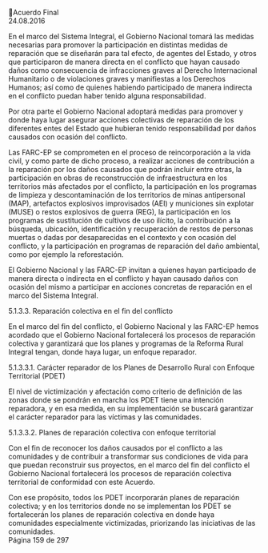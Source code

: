 Acuerdo Final  
24.08.2016  

En el marco del Sistema Integral, el Gobierno Nacional tomará las medidas necesarias para promover la 
participación en distintas medidas de reparación que se diseñarán para tal efecto, de agentes del Estado, 
y otros que participaron de manera directa en el  conflicto que hayan causado daños como consecuencia 
de infracciones graves al Derecho Internacional Humanitario o de violaciones graves y manifiestas a los 
Derechos Humanos; así como de quienes habiendo participado de manera indirecta en el conflicto puedan 
haber tenido alguna responsabilidad.  
 
Por  otra  parte  el  Gobierno  Nacional  adoptará  medidas  para  promover  y  donde  haya  lugar  asegurar 
acciones colectivas de reparación de los diferentes entes del Estado que hubieran tenido responsabilidad 
por daños causados con ocasión del conflicto. 
 
Las  FARC-EP  se  comprometen  en  el  proceso  de  reincorporación  a  la  vida  civil,  y  como  parte  de  dicho 
proceso, a realizar acciones de contribución a la reparación por los daños causados que podrán incluir 
entre otras, la participación en obras de reconstrucción de infraestructura en los territorios más afectados 
por el conflicto, la participación en los programas de limpieza y descontaminación de los territorios de 
minas antipersonal (MAP), artefactos explosivos improvisados (AEI) y municiones sin explotar (MUSE) o 
restos  explosivos  de  guerra  (REG),  la  participación  en  los  programas  de  sustitución  de  cultivos  de  uso 
ilícito,  la  contribución  a  la  búsqueda,  ubicación,  identificación  y  recuperación  de  restos  de  personas 
muertas  o  dadas  por  desaparecidas  en  el  contexto  y  con  ocasión  del  conflicto,  y  la  participación  en 
programas de reparación del daño ambiental, como por ejemplo la reforestación.   
 
El Gobierno Nacional y las FARC-EP invitan a quienes hayan participado de manera directa o indirecta en 
el conflicto y hayan causado daños con ocasión del mismo a participar en acciones concretas de reparación 
en el marco del Sistema Integral.  
 
5.1.3.3.
Reparación colectiva en el fin del conflicto 
 
En el marco del fin del conflicto, el Gobierno Nacional y las FARC-EP hemos acordado que el Gobierno 
Nacional fortalecerá los procesos de reparación colectiva y garantizará que los planes y programas de la 
Reforma Rural Integral tengan, donde haya lugar, un enfoque reparador. 
 
5.1.3.3.1. Carácter reparador de los Planes de Desarrollo Rural con Enfoque Territorial (PDET) 
 
El nivel de victimización y afectación como criterio de definición de las zonas donde se pondrán en marcha 
los PDET tiene una intención reparadora, y en esa medida, en su implementación se buscará garantizar el 
carácter reparador para las víctimas y las comunidades. 
 
5.1.3.3.2.  Planes de reparación colectiva con enfoque territorial  
 
Con el fin de reconocer los daños causados por el conflicto a las comunidades y de contribuir a transformar 
sus condiciones de vida para que puedan reconstruir sus proyectos, en el marco del fin del conflicto el 
Gobierno Nacional fortalecerá los procesos de reparación colectiva territorial de conformidad con este 
Acuerdo.   
 
Con ese propósito, todos los PDET incorporarán planes de reparación colectiva; y en los territorios donde 
no  se  implementan  los  PDET  se  fortalecerán  los  planes  de  reparación  colectiva  en  donde  haya 
comunidades especialmente victimizadas, priorizando las iniciativas de las comunidades.   
Página 159 de 297 
 

